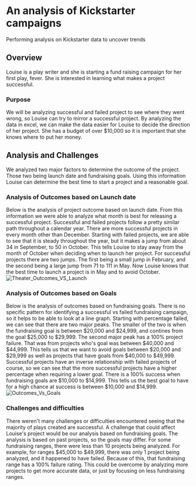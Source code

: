 # An analysis of Kickstarter campaigns
Performing analysis on Kickstarter data to uncover trends
## Overview
Louise is a play writer and she is starting a fund raising campaign for her first play, fever. She is interested in learning what makes a project successful.
### Purpose
We will be analyzing successful and failed project to see where they went wrong, so Louise can try to mirror a successful project. By analyzing the data in excel, we can make the data easier for Louise to decide the direction of her project. She has a budget of over $10,000 so it is important that she knows where to put her money. 
## Analysis and Challenges
We analyzed two major factors to determine the outcome of the project. Those two being launch date and fundraising goals. Using this information Louise can determine the best time to start a project and a reasonable goal. 
### Analysis of Outcomes based on Launch date
Below is the analysis of project outcome based on launch date. From this information we were able to analyze what month is best for releasing a successful project. Successful and failed projects follow a pretty similar path throughout a calendar year. There are more successful projects in every month other than December. Starting with failed projects, we are able to see that it is steady throughout the year, but it makes a jump from about 34 in September, to 50 in October. This tells Louise to stay away from the month of October when deciding when to launch her project. For successful projects there are two jumps. The first being a small jump in February, and the second being a large jump from 71 to 111 in May. Now Louise knows that the best time to launch a project is in May and to avoid October.
![Theater_Outcomes_VS_Launch](https://user-images.githubusercontent.com/95194554/147394788-b70157d0-a423-4d9a-9dae-8c12be09882f.png)
### Analysis of Outcomes based on Goals
Below is the analysis of outcomes based on fundraising goals. There is no specific pattern for identifying a successful vs failed fundraising campaign, so it helps to be able to look at a line graph. Starting with percentage failed, we can see that there are two major peaks. The smaller of the two is when the fundraising goal is between $20,000 and $24,999, and contines from the goal $25,000 to $29,999. The second major peak has a 100% project failure. That was from projects who's goal was between $40,000 and $44,999. This tells us that we want to avoid goals between $20,000 and $29,999 as well as projects that have goals from $40,000 to $49,999. Successful projects have an inverse relationship with failed projects of course, so we can see that the more successful projects have a higher percentage when requiring a lower goal. There is a 100% success when fundraising goals are $10,000 to $14,999. This tells us the best goal to have for a high chance at success is between $10,000 and $14,999. 
![Outcomes_Vs_Goals](https://user-images.githubusercontent.com/95194554/147394901-329851dc-c72e-44a9-b866-4ab20da90af8.png)
### Challenges and difficulties
There weren't many challenges or difficulties encountered seeing that the majority of plays created are successful. A challenge that could affect Louise's project would be our analysis based on fundraising goals. The analysis is based on past projects, so the goals may differ. For some fundraising ranges, there were less than 10 projects being analyzed. For example, for ranges $45,000 to $49,999, there was only 1 project being analyzed, and it happened to have failed. Because of this, that fundraising range has a 100% failure rating. This could be overcome by analyzing more projects to get more accurate data, or just by focusing on less fundraising ranges. 

